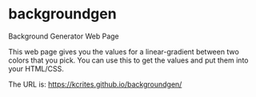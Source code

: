 # backgroundgen
Background Generator Web Page

This web page gives you the values for a linear-gradient between two colors that you pick. You can use this to get the values and put them into your HTML/CSS.

The URL is: https://kcrites.github.io/backgroundgen/

